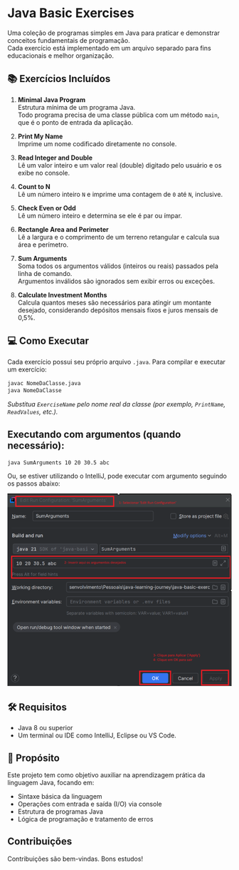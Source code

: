 # Java Basic Exercises

Uma coleção de programas simples em Java para praticar e demonstrar conceitos fundamentais de programação.  
Cada exercício está implementado em um arquivo separado para fins educacionais e melhor organização.

## 📚 Exercícios Incluídos

1. **Minimal Java Program**  
   Estrutura mínima de um programa Java.  
   Todo programa precisa de uma classe pública com um método `main`, que é o ponto de entrada da aplicação.

2. **Print My Name**  
   Imprime um nome codificado diretamente no console.

3. **Read Integer and Double**  
   Lê um valor inteiro e um valor real (double) digitado pelo usuário e os exibe no console.

4. **Count to N**  
   Lê um número inteiro `N` e imprime uma contagem de `0` até `N`, inclusive.

5. **Check Even or Odd**  
   Lê um número inteiro e determina se ele é par ou ímpar.

6. **Rectangle Area and Perimeter**  
   Lê a largura e o comprimento de um terreno retangular e calcula sua área e perímetro.

7. **Sum Arguments**  
   Soma todos os argumentos válidos (inteiros ou reais) passados pela linha de comando.  
   Argumentos inválidos são ignorados sem exibir erros ou exceções.

8. **Calculate Investment Months**  
   Calcula quantos meses são necessários para atingir um montante desejado, considerando depósitos mensais fixos e juros
   mensais de 0,5%.

## 💻 Como Executar

Cada exercício possui seu próprio arquivo `.java`. Para compilar e executar um exercício:

```bash
javac NomeDaClasse.java
java NomeDaClasse
```

_Substitua `ExerciseName` pelo nome real da classe (por exemplo, `PrintName`, `ReadValues`, etc.)._

## Executando com argumentos (quando necessário):

```shell
java SumArguments 10 20 30.5 abc
```

Ou, se estiver utilizando o IntelliJ, pode executar com argumento seguindo os passos abaixo:

![Executar com Argumentos no IntelliJ](./../img/executar_com_argumentos_007.png)

## 🛠 Requisitos

* Java 8 ou superior
* Um terminal ou IDE como IntelliJ, Eclipse ou VS Code.

## 🚀 Propósito

Este projeto tem como objetivo auxiliar na aprendizagem prática da linguagem Java, focando em:

- Sintaxe básica da linguagem
- Operações com entrada e saída (I/O) via console
- Estrutura de programas Java
- Lógica de programação e tratamento de erros

## Contribuições

Contribuições são bem-vindas. Bons estudos!